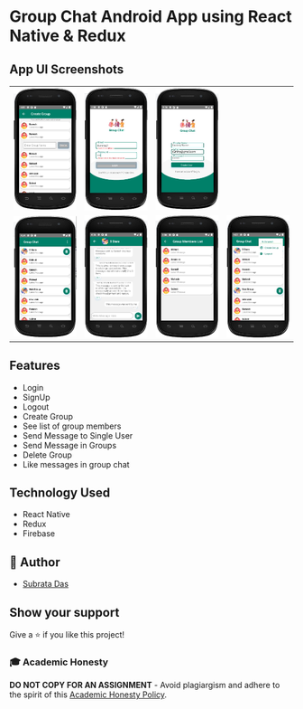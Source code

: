 # Group Chat Android App using React Native & Redux

## App UI Screenshots

<table>
<tr><td>
<img src="./readmeimages/Capture5.JPG" width=150px height = auto >
</td><td>
<img src="./readmeimages/Capture6.JPG" width=150px height = auto >
</td><td>
<img src="./readmeimages/Capture7.JPG" width=150px height = auto >
</td><td></td>
</tr>
<tr><td>
    <img src="./readmeimages/Capture1.JPG" width=150px height = auto >
</td><td>
<img src="./readmeimages/Capture2.JPG" width=150px height = auto >
</td><td>
<img src="./readmeimages/Capture3.JPG" width=150px height = auto >
</td><td>
<img src="./readmeimages/Capture4.JPG" width=150px height = auto >
</td></tr>
</table>

## Features

- Login
- SignUp
- Logout
- Create Group
- See list of group members
- Send Message to Single User
- Send Message in Groups
- Delete Group
- Like messages in group chat

## Technology Used

- React Native
- Redux
- Firebase

## 👋 Author

- [Subrata Das](https://github.com/subratsir)

## Show your support

Give a ⭐️ if you like this project!

### 🎓 Academic Honesty

**DO NOT COPY FOR AN ASSIGNMENT** - Avoid plagiargism and adhere to the spirit of this [Academic Honesty Policy](https://www.freecodecamp.org/news/academic-honesty-policy/).
